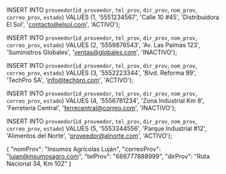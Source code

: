 INSERT INTO `proveedor`(`id_proveedor`, `tel_prov`, `dir_prov`, `nom_prov`, `correo_prov`, `estado`) 
VALUES (1, '5551234567', 'Calle 10 #45', 'Distribuidora El Sol', 'contacto@elsol.com', 'ACTIVO');

INSERT INTO `proveedor`(`id_proveedor`, `tel_prov`, `dir_prov`, `nom_prov`, `correo_prov`, `estado`) 
VALUES (2, '5559876543', 'Av. Las Palmas 123', 'Suministros Globales', 'ventas@globales.com', 'INACTIVO');

INSERT INTO `proveedor`(`id_proveedor`, `tel_prov`, `dir_prov`, `nom_prov`, `correo_prov`, `estado`) 
VALUES (3, '5552223344', 'Blvd. Reforma 99', 'TechPro SA', 'info@techpro.com', 'ACTIVO');

INSERT INTO `proveedor`(`id_proveedor`, `tel_prov`, `dir_prov`, `nom_prov`, `correo_prov`, `estado`) 
VALUES (4, '5556781234', 'Zona Industrial Km 8', 'Ferretería Central', 'ferrecentral@correo.com', 'INACTIVO');

INSERT INTO `proveedor`(`id_proveedor`, `tel_prov`, `dir_prov`, `nom_prov`, `correo_prov`, `estado`) 
VALUES (5, '5553344556', 'Parque Industrial #12', 'Alimentos del Norte', 'proveedor@alnorte.com', 'ACTIVO');



{
  "nomProv": "Insumos Agrícolas Luján",
  "correoProv": "lujan@insumosagro.com",
  "telProv": "666777888999",
  "dirProv": "Ruta Nacional 34, Km 102"
}

